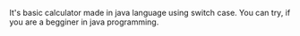 It's basic calculator made in java language using switch case.
You can try, if you are a begginer in java programming.
